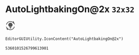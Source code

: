 # AutoLightbakingOn@2x `32x32`
<img src="/img/AutoLightbakingOn@2x.png" width=32 height=32>

``` CSharp
EditorGUIUtility.IconContent("AutoLightbakingOn@2x")
```
```
5360101526799613901
```
